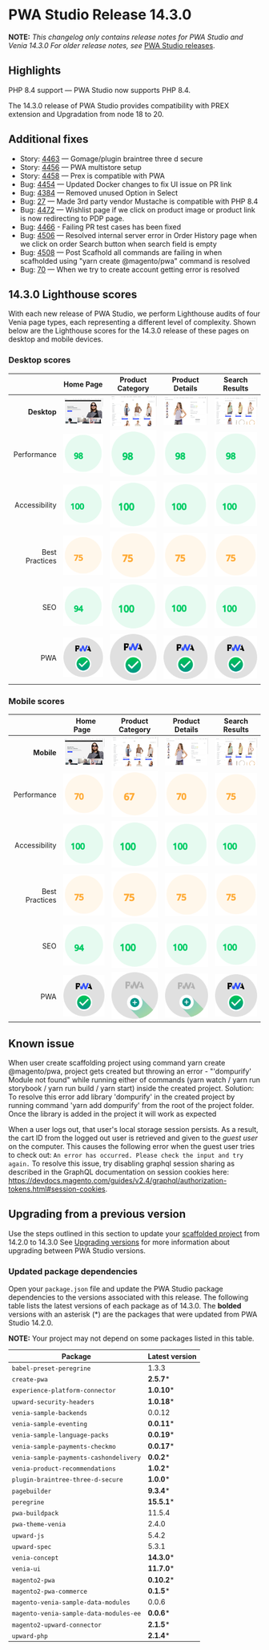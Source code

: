 # PWA Studio Release 14.3.0

**NOTE:**
_This changelog only contains release notes for PWA Studio and Venia 14.3.0_
_For older release notes, see_ [PWA Studio releases][].

## Highlights

PHP 8.4 support — PWA Studio now supports PHP 8.4.

The 14.3.0 release of PWA Studio provides compatibility with PREX extension and Upgradation from node 18 to 20.


## Additional fixes

-  Story: [4463][] — Gomage/plugin braintree three d secure
-  Story: [4456][] — PWA multistore setup 
-  Story: [4458][] — Prex is compatible with PWA
-  Bug: [4454][] — Updated Docker changes to fix UI issue on PR link
-  Bug: [4384][] — Removed unused Option in Select
-  Bug: [27][] —   Made 3rd party vendor Mustache is compatible with PHP 8.4
-  Bug: [4472][] — Wishlist page if we click on product image or product link is now redirecting to PDP page.
-  Bug: [4466][] - Failing PR test cases has been fixed
-  Bug: [4506][] — Resolved internal server error in  Order History page when we click on order Search button when search field is empty
-  Bug: [4508][] — 	Post Scafhold all commands are failing in when scafholded using "yarn create @magento/pwa" command is resolved
-  Bug: [70][] — When we try to create account getting error is resolved


## 14.3.0 Lighthouse scores

With each new release of PWA Studio, we perform Lighthouse audits of four Venia page types, each representing a different level of complexity. Shown below are the Lighthouse scores for the 14.3.0 release of these pages on desktop and mobile devices.

### Desktop scores

|                |            Home Page            |          Product Category           |          Product Details           |          Search Results           |
|---------------:|:-------------------------------:|:-----------------------------------:|:----------------------------------:|:---------------------------------:|
|    **Desktop** | ![](images/venia_page_home.png) | ![](images/venia_page_category.png) | ![](images/venia_page_details.png) | ![](images/venia_page_search.png) |
|    Performance |    ![](images/score_98.svg)     |      ![](images/score_98.svg)       |      ![](images/score_98.svg)      |     ![](images/score_98.svg)      |
|  Accessibility |    ![](images/score_100.svg)    |      ![](images/score_100.svg)      |     ![](images/score_100.svg)      |     ![](images/score_100.svg)     |
| Best Practices |    ![](images/score_75.svg)    |      ![](images/score_75.svg)      |     ![](images/score_75.svg)      |     ![](images/score_75.svg)     |
|            SEO |    ![](images/score_94.svg)    |      ![](images/score_100.svg)      |     ![](images/score_100.svg)      |     ![](images/score_100.svg)     |
|            PWA |   ![](images/pwa_perfect.svg)   |     ![](images/pwa_perfect.svg)     |    ![](images/pwa_perfect.svg)     |    ![](images/pwa_perfect.svg)     |


### Mobile scores

|                | &nbsp;&nbsp;Home Page&nbsp;&nbsp; |          Product Category           |          Product Details           |          Search Results           |
|---------------:|:---------------------------------:|:-----------------------------------:|:----------------------------------:|:---------------------------------:|
|     **Mobile** |  ![](images/venia_page_home.png)  | ![](images/venia_page_category.png) | ![](images/venia_page_details.png) | ![](images/venia_page_search.png) |
|    Performance |     ![](images/score_70.svg)      |      ![](images/score_67.svg)       |      ![](images/score_70.svg)      |     ![](images/score_75.svg)      |
|  Accessibility |     ![](images/score_100.svg)     |      ![](images/score_100.svg)      |     ![](images/score_100.svg)      |     ![](images/score_100.svg)     |
| Best Practices |     ![](images/score_75.svg)     |      ![](images/score_75.svg)      |     ![](images/score_75.svg)      |     ![](images/score_75.svg)     |
|            SEO |     ![](images/score_94.svg)     |      ![](images/score_100.svg)      |     ![](images/score_100.svg)      |     ![](images/score_100.svg)     |
|            PWA |    ![](images/pwa_perfect.svg)    |    ![](images/pwa_imperfect.svg)    |   ![](images/pwa_imperfect.svg)    |    ![](images/pwa_perfect.svg)    |


## Known issue

When user create scaffolding project using command yarn create @magento/pwa, project gets created but throwing an error - "'dompurify' Module not found"
while running either of commands (yarn watch / yarn run storybook / yarn run build / yarn start) inside the created project.
Solution: To resolve this error add library 'dompurify' in the created project by running command 'yarn add dompurify' from the root of the project folder. Once the library is added in the project it will work as expected

When a user logs out, that user's local storage session persists. As a result, the cart ID from the logged out user is retrieved and given to the _guest user_ on the computer. This causes the following error when the guest user tries to check out: `An error has occurred. Please check the input and try again.` To resolve this issue, try disabling graphql session sharing as described in the GraphQL documentation on session cookies here: https://devdocs.magento.com/guides/v2.4/graphql/authorization-tokens.html#session-cookies.

## Upgrading from a previous version

Use the steps outlined in this section to update your [scaffolded project][] from 14.2.0 to 14.3.0
See [Upgrading versions][] for more information about upgrading between PWA Studio versions.

[scaffolded project]: https://developer.adobe.com/commerce/pwa-studio/tutorials/
[upgrading versions]: https://developer.adobe.com/commerce/pwa-studio/guides/upgrading-versions/

### Updated package dependencies

Open your `package.json` file and update the PWA Studio package dependencies to the versions associated with this release.
The following table lists the latest versions of each package as of 14.3.0. The **bolded** versions with an asterisk (*) are the packages that were updated from PWA Studio 14.2.0.

**NOTE:**
Your project may not depend on some packages listed in this table.

| Package                                | Latest version |
|----------------------------------------|----------------|
| `babel-preset-peregrine`               | 1.3.3          |
| `create-pwa`                           | **2.5.7***     |
| `experience-platform-connector`        | **1.0.10***    |
| `upward-security-headers`              | **1.0.18***    |
| `venia-sample-backends`                | 0.0.12         |
| `venia-sample-eventing`                | **0.0.11***    |
| `venia-sample-language-packs`          | **0.0.19***    |
| `venia-sample-payments-checkmo`        | **0.0.17***    |
| `venia-sample-payments-cashondelivery` | **0.0.2***     |
| `venia-product-recommendations`        | **1.0.2***     |
| `plugin-braintree-three-d-secure`      | **1.0.0***     |
| `pagebuilder`                          | **9.3.4***     |
| `peregrine`                            | **15.5.1***    |
| `pwa-buildpack`                        | 11.5.4         |
| `pwa-theme-venia`                      | 2.4.0          |
| `upward-js`                            | 5.4.2          |
| `upward-spec`                          | 5.3.1          |
| `venia-concept`                        | **14.3.0***    |
| `venia-ui`                             | **11.7.0***    |
| `magento2-pwa`                         | **0.10.2***    |
| `magento2-pwa-commerce`                | **0.1.5***     |
| `magento-venia-sample-data-modules`    | 0.0.6          |
| `magento-venia-sample-data-modules-ee` | **0.0.6***     |
| `magento2-upward-connector`            | **2.1.5***     |
| `upward-php`                           | **2.1.4***     |

[4454]: https://github.com/magento/pwa-studio/pull/4454
[4384]: https://github.com/magento/pwa-studio/pull/4384
[27]:   https://github.com/magento-commerce/magento2-upward-connector/pull/27
[4466]:  https://github.com/magento/pwa-studio/pull/4466
[4472]:  https://github.com/magento/pwa-studio/pull/4472
[4463]:  https://github.com/magento/pwa-studio/pull/4463
[4506]:  https://github.com/magento/pwa-studio/pull/4506
[4508]:  https://github.com/magento/pwa-studio/pull/4508
[70]:   https://github.com/magento-commerce/magento2-pwa/pull/70
[4456]: https://github.com/magento/pwa-studio/pull/4456
[4458]: https://github.com/magento/pwa-studio/pull/4458


[PWA Studio releases]: https://github.com/magento/pwa-studio/releases
